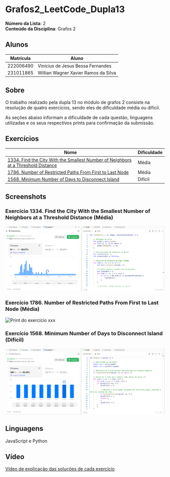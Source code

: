 # Grafos2_LeetCode_Dupla13

**Número da Lista**: 2<br>
**Conteúdo da Disciplina**: Grafos 2<br>

## Alunos
|Matrícula | Aluno |
| -- | -- |
| 222006490  |  Vinícius de Jesus Bessa Fernandes |
| 231011865  |  Willian Wagner Xavier Ramos da Silva |

## Sobre 
[Descreva os objetivos do seu projeto e como ele funciona. ]: #
O trabalho realizado pela dupla 13 no módulo de grafos 2 consiste na resolução de quatro exercícios, sendo eles de dificuldade média ou difícil.

As seções abaixo informam a dificuldade de cada questão, linguagens utilizadas e os seus respectivos prints para confirmação da submissão.

## Exercícios
| Nome | Dificuldade |
| -- | -- |
| [1334. Find the City With the Smallest Number of Neighbors at a Threshold Distance](https://leetcode.com/problems/find-the-city-with-the-smallest-number-of-neighbors-at-a-threshold-distance/description/)  |  Média |
| [1786. Number of Restricted Paths From First to Last Node](https://leetcode.com/problems/number-of-restricted-paths-from-first-to-last-node/description/)  |  Média |
| [1568. Minimum Number of Days to Disconnect Island](https://leetcode.com/problems/minimum-number-of-days-to-disconnect-island/description/)  |  Difícil |

## Screenshots
[Adicione 3 ou mais screenshots do projeto em funcionamento.]: #
### Exercício 1334. Find the City With the Smallest Number of Neighbors at a Threshold Distance (Média)
![Print do exercício 1334](screenshots/find-the-city.png)
### Exercício 1786. Number of Restricted Paths From First to Last Node (Média) 
![Print do exercício xxx](screenshots/---.png)
### Exercício 1568. Minimum Number of Days to Disconnect Island (Difícil)
![Print do exercício 1568](screenshots/minimum-number-of-days.png)

## Linguagens 
[**Linguagem**: xxxxxx<br>]: #
[**Framework**: (caso exista)]: #<br>
[Descreva os pré-requisitos para rodar o seu projeto e os comandos necessários.]: #
JavaScript e Python

## Vídeo
[Explique como usar seu projeto caso haja algum passo a passo após o comando de execução.]: #

[Vídeo de explicação das soluções de cada exercício](link)

